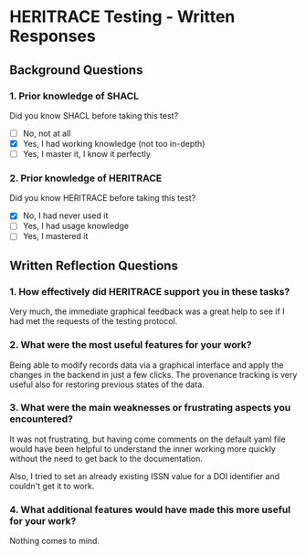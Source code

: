 # HERITRACE Testing - Written Responses

## Background Questions

### 1. Prior knowledge of SHACL
Did you know SHACL before taking this test?
- [ ] No, not at all
- [X] Yes, I had working knowledge (not too in-depth)
- [ ] Yes, I master it, I know it perfectly

### 2. Prior knowledge of HERITRACE
Did you know HERITRACE before taking this test?
- [X] No, I had never used it
- [ ] Yes, I had usage knowledge
- [ ] Yes, I mastered it

## Written Reflection Questions

### 1. How effectively did HERITRACE support you in these tasks?

Very much, the immediate graphical feedback was a great help to see if I had met the requests of the testing protocol.


### 2. What were the most useful features for your work?

Being able to modify records data via a graphical interface and apply the changes in the backend in just a few clicks. The provenance tracking is very useful also for restoring previous states of the data. 


### 3. What were the main weaknesses or frustrating aspects you encountered?

It was not frustrating, but having come comments on the default yaml file would have been helpful to understand the inner working more quickly without the need to get back to the documentation.

Also, I tried to set an already existing ISSN value for a DOI identifier and couldn't get it to work.

### 4. What additional features would have made this more useful for your work?

Nothing comes to mind.